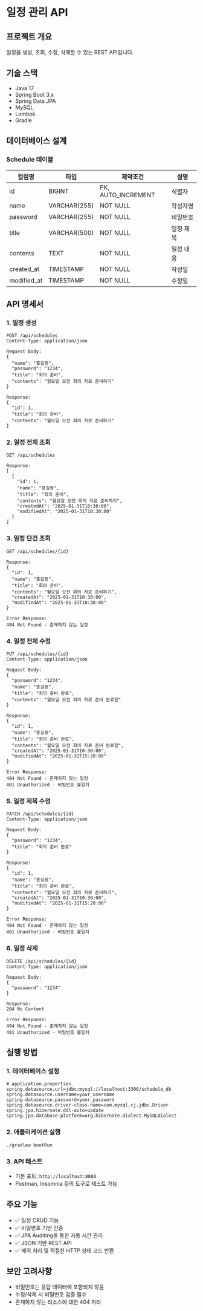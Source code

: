 # 일정 관리 API

## 프로젝트 개요
일정을 생성, 조회, 수정, 삭제할 수 있는 REST API입니다.

## 기술 스택
- Java 17
- Spring Boot 3.x
- Spring Data JPA
- MySQL
- Lombok
- Gradle

## 데이터베이스 설계

### Schedule 테이블
| 컬럼명 | 타입 | 제약조건 | 설명 |
|--------|------|----------|------|
| id | BIGINT | PK, AUTO_INCREMENT | 식별자 |
| name | VARCHAR(255) | NOT NULL | 작성자명 |
| password | VARCHAR(255) | NOT NULL | 비밀번호 |
| title | VARCHAR(500) | NOT NULL | 일정 제목 |
| contents | TEXT | NOT NULL | 일정 내용 |
| created_at | TIMESTAMP | NOT NULL | 작성일 |
| modified_at | TIMESTAMP | NOT NULL | 수정일 |

## API 명세서

### 1. 일정 생성
```
POST /api/schedules
Content-Type: application/json

Request Body:
{
  "name": "홍길동",
  "password": "1234",
  "title": "회의 준비",
  "contents": "월요일 오전 회의 자료 준비하기"
}

Response:
{
  "id": 1,
  "title": "회의 준비",
  "contents": "월요일 오전 회의 자료 준비하기"
}
```

### 2. 일정 전체 조회
```
GET /api/schedules

Response:
[
  {
    "id": 1,
    "name": "홍길동",
    "title": "회의 준비",
    "contents": "월요일 오전 회의 자료 준비하기",
    "createdAt": "2025-01-31T10:30:00",
    "modifiedAt": "2025-01-31T10:30:00"
  }
]
```

### 3. 일정 단건 조회
```
GET /api/schedules/{id}

Response:
{
  "id": 1,
  "name": "홍길동",
  "title": "회의 준비",
  "contents": "월요일 오전 회의 자료 준비하기",
  "createdAt": "2025-01-31T10:30:00",
  "modifiedAt": "2025-01-31T10:30:00"
}

Error Response:
404 Not Found - 존재하지 않는 일정
```

### 4. 일정 전체 수정
```
PUT /api/schedules/{id}
Content-Type: application/json

Request Body:
{
  "password": "1234",
  "name": "홍길동",
  "title": "회의 준비 완료",
  "contents": "월요일 오전 회의 자료 준비 완료함"
}

Response:
{
  "id": 1,
  "name": "홍길동",
  "title": "회의 준비 완료",
  "contents": "월요일 오전 회의 자료 준비 완료함",
  "createdAt": "2025-01-31T10:30:00",
  "modifiedAt": "2025-01-31T15:20:00"
}

Error Response:
404 Not Found - 존재하지 않는 일정
401 Unauthorized - 비밀번호 불일치
```

### 5. 일정 제목 수정
```
PATCH /api/schedules/{id}
Content-Type: application/json

Request Body:
{
  "password": "1234",
  "title": "회의 준비 완료"
}

Response:
{
  "id": 1,
  "name": "홍길동",
  "title": "회의 준비 완료",
  "contents": "월요일 오전 회의 자료 준비하기",
  "createdAt": "2025-01-31T10:30:00",
  "modifiedAt": "2025-01-31T15:20:00"
}

Error Response:
404 Not Found - 존재하지 않는 일정
401 Unauthorized - 비밀번호 불일치
```

### 6. 일정 삭제
```
DELETE /api/schedules/{id}
Content-Type: application/json

Request Body:
{
  "password": "1234"
}

Response:
204 No Content

Error Response:
404 Not Found - 존재하지 않는 일정
401 Unauthorized - 비밀번호 불일치
```

## 실행 방법

### 1. 데이터베이스 설정
```properties
# application.properties
spring.datasource.url=jdbc:mysql://localhost:3306/schedule_db
spring.datasource.username=your_username
spring.datasource.password=your_password
spring.datasource.driver-class-name=com.mysql.cj.jdbc.Driver
spring.jpa.hibernate.ddl-auto=update
spring.jpa.database-platform=org.hibernate.dialect.MySQLDialect
```

### 2. 애플리케이션 실행
```bash
./gradlew bootRun
```

### 3. API 테스트
- 기본 포트: `http://localhost:8080`
- Postman, Insomnia 등의 도구로 테스트 가능

## 주요 기능
- ✅ 일정 CRUD 기능
- ✅ 비밀번호 기반 인증
- ✅ JPA Auditing을 통한 자동 시간 관리
- ✅ JSON 기반 REST API
- ✅ 예외 처리 및 적절한 HTTP 상태 코드 반환

## 보안 고려사항
- 비밀번호는 응답 데이터에 포함되지 않음
- 수정/삭제 시 비밀번호 검증 필수
- 존재하지 않는 리소스에 대한 404 처리